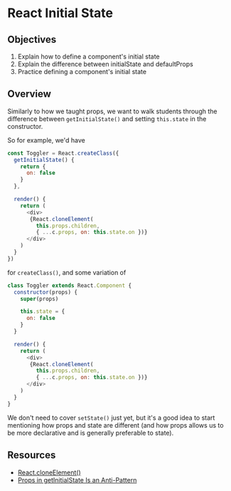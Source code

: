 # React Initial State

## Objectives

1. Explain how to define a component's initial state
2. Explain the difference between initialState and defaultProps
3. Practice defining a component's initial state

## Overview

Similarly to how we taught props, we want to walk students through the
difference between `getInitialState()` and setting `this.state` in the
constructor.

So for example, we'd have

```javascript
const Toggler = React.createClass({
  getInitialState() {
    return {
      on: false
    }
  },

  render() {
    return (
      <div>
       {React.cloneElement(
         this.props.children,
         { ...c.props, on: this.state.on })}
      </div>
    )
  }
})
```

for `createClass()`, and some variation of

```javascript
class Toggler extends React.Component {
  constructor(props) {
    super(props)

    this.state = {
      on: false
    }
  }

  render() {
    return (
      <div>
       {React.cloneElement(
         this.props.children,
         { ...c.props, on: this.state.on })}
      </div>
    )
  }
}
```

We don't need to cover `setState()` just yet, but it's a good idea to start
mentioning how props and state are different (and how props allows us to be
more declarative and is generally preferable to state).

## Resources

- [React.cloneElement()](https://facebook.github.io/react/docs/top-level-api.html#react.cloneelement)
- [Props in getInitialState Is an Anti-Pattern](https://facebook.github.io/react/tips/props-in-getInitialState-as-anti-pattern.html)
